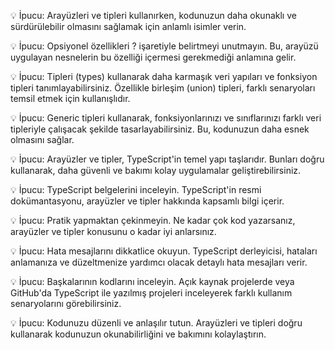 💡 İpucu: Arayüzleri ve tipleri kullanırken, kodunuzun daha okunaklı ve sürdürülebilir olmasını sağlamak için anlamlı isimler verin.

💡 İpucu: Opsiyonel özellikleri ? işaretiyle belirtmeyi unutmayın. Bu, arayüzü uygulayan nesnelerin bu özelliği içermesi gerekmediği anlamına gelir.

💡 İpucu: Tipleri (types) kullanarak daha karmaşık veri yapıları ve fonksiyon tipleri tanımlayabilirsiniz. Özellikle birleşim (union) tipleri, farklı senaryoları temsil etmek için kullanışlıdır.

💡 İpucu: Generic tipleri kullanarak, fonksiyonlarınızı ve sınıflarınızı farklı veri tipleriyle çalışacak şekilde tasarlayabilirsiniz. Bu, kodunuzun daha esnek olmasını sağlar.

💡 İpucu: Arayüzler ve tipler, TypeScript'in temel yapı taşlarıdır. Bunları doğru kullanarak, daha güvenli ve bakımı kolay uygulamalar geliştirebilirsiniz.

💡 İpucu: TypeScript belgelerini inceleyin. TypeScript'in resmi dokümantasyonu, arayüzler ve tipler hakkında kapsamlı bilgi içerir.

💡 İpucu: Pratik yapmaktan çekinmeyin. Ne kadar çok kod yazarsanız, arayüzler ve tipler konusunu o kadar iyi anlarsınız.

💡 İpucu: Hata mesajlarını dikkatlice okuyun. TypeScript derleyicisi, hataları anlamanıza ve düzeltmenize yardımcı olacak detaylı hata mesajları verir.

💡 İpucu: Başkalarının kodlarını inceleyin. Açık kaynak projelerde veya GitHub'da TypeScript ile yazılmış projeleri inceleyerek farklı kullanım senaryolarını görebilirsiniz.

💡 İpucu: Kodunuzu düzenli ve anlaşılır tutun. Arayüzleri ve tipleri doğru kullanarak kodunuzun okunabilirliğini ve bakımını kolaylaştırın.